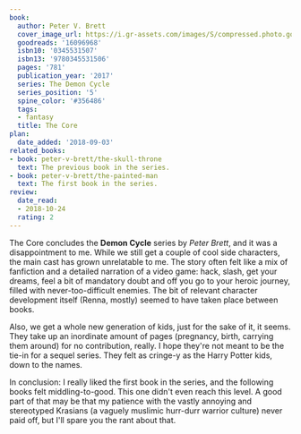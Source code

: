 ```yaml
---
book:
  author: Peter V. Brett
  cover_image_url: https://i.gr-assets.com/images/S/compressed.photo.goodreads.com/books/1487946539l/16096968._SX98_.jpg
  goodreads: '16096968'
  isbn10: '0345531507'
  isbn13: '9780345531506'
  pages: '781'
  publication_year: '2017'
  series: The Demon Cycle
  series_position: '5'
  spine_color: '#356486'
  tags:
  - fantasy
  title: The Core
plan:
  date_added: '2018-09-03'
related_books:
- book: peter-v-brett/the-skull-throne
  text: The previous book in the series.
- book: peter-v-brett/the-painted-man
  text: The first book in the series.
review:
  date_read:
  - 2018-10-24
  rating: 2
---
```


The Core concludes the **Demon Cycle** series by *Peter Brett*, and it was a disappointment to me. While we still get a
couple of cool side characters, the main cast has grown unrelatable to me. The story often felt like a mix of fanfiction
and a detailed narration of a video game: hack, slash, get your dreams, feel a bit of mandatory doubt and off you go to
your heroic journey, filled with never-too-difficult enemies. The bit of relevant character development itself (Renna,
mostly) seemed to have taken place between books.

Also, we get a whole new generation of kids, just for the sake of it, it seems. They take up an inordinate amount of
pages (pregnancy, birth, carrying them around) for no contribution, really. I hope they're not meant to be the tie-in
for a sequel series. They felt as cringe-y as the Harry Potter kids, down to the names.

In conclusion: I really liked the first book in the series, and the following books felt middling-to-good. This one
didn't even reach this level. A good part of that may be that my patience with the vastly annoying and stereotyped
Krasians (a vaguely muslimic hurr-durr warrior culture) never paid off, but I'll spare you the rant about that.
